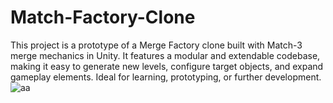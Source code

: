 # Match-Factory-Clone
This project is a prototype of a Merge Factory clone built with Match-3 merge mechanics in Unity. It features a modular and extendable codebase, making it easy to generate new levels, configure target objects, and expand gameplay elements. Ideal for learning, prototyping, or further development.
![aa](https://github.com/user-attachments/assets/ffcbb938-93c1-42f7-9483-5c4133dd6d89)
